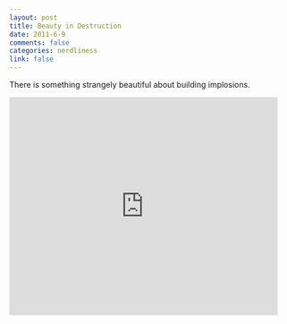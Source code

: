 ```yaml
--- 
layout: post
title: Beauty in Destruction
date: 2011-6-9
comments: false
categories: nerdliness
link: false
---
```

There is something strangely beautiful about building implosions.

<iframe width="480" height="390" src="http://www.youtube.com/embed/sK50So-yYRU?rel=0" frameborder="0" allowfullscreen></iframe>
